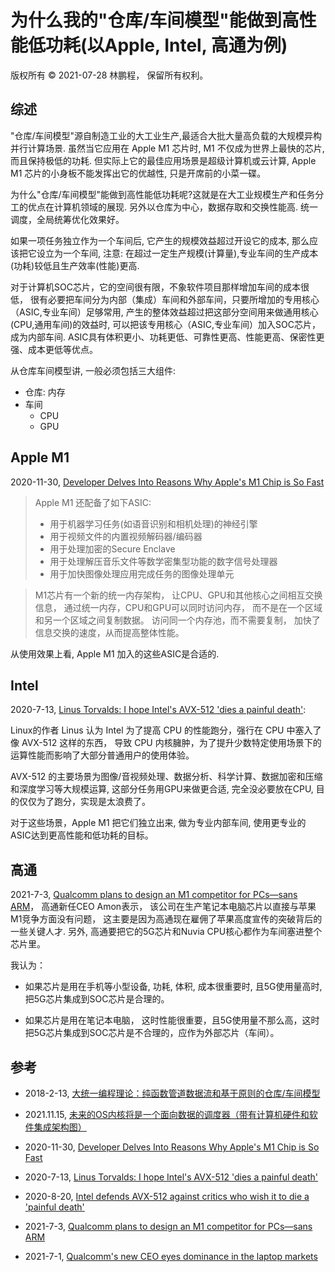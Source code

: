 # 为什么我的"仓库/车间模型"能做到高性能低功耗(以Apple, Intel, 高通为例)

版权所有 © 2021-07-28 林鹏程， 保留所有权利。

## 综述

"仓库/车间模型"源自制造工业的大工业生产,最适合大批大量高负载的大规模异构并行计算场景. 
虽然当它应用在 Apple M1 芯片时, M1 不仅成为世界上最快的芯片,而且保持极低的功耗. 
但实际上它的最佳应用场景是超级计算机或云计算, 
Apple M1 芯片的小身板不能发挥出它的优越性, 只是开席前的小菜一碟。 

为什么"仓库/车间模型"能做到高性能低功耗呢?这就是在大工业规模生产和任务分工的优点在计算机领域的展现.
另外以仓库为中心，数据存取和交换性能高. 统一调度，全局统筹优化效果好。

如果一项任务独立作为一个车间后, 它产生的规模效益超过开设它的成本, 那么应该把它设立为一个车间, 
注意: 在超过一定生产规模(计算量),专业车间的生产成本(功耗)较低且生产效率(性能)更高.


对于计算机SOC芯片，它的空间很有限，不象软件项目那样增加车间的成本很低，
很有必要把车间分为内部（集成）车间和外部车间，只要所增加的专用核心（ASIC,专业车间）足够常用,
产生的整体效益超过把这部分空间用来做通用核心(CPU,通用车间)的效益时,
可以把该专用核心（ASIC,专业车间）加入SOC芯片，成为内部车间.
ASIC具有体积更小、功耗更低、可靠性更高、性能更高、保密性更强、成本更低等优点。

从仓库车间模型讲, 一般必须包括三大组件:

- 仓库: 内存
- 车间
  - CPU
  - GPU

## Apple M1

2020-11-30, [Developer Delves Into Reasons Why Apple's M1 Chip is So Fast](https://www.macrumors.com/2020/11/30/m1-chip-speed-explanation-developer/)

> Apple M1 还配备了如下ASIC:
> 
> - 用于机器学习任务(如语音识别和相机处理)的神经引擎
> - 用于视频文件的内置视频解码器/编码器
> - 用于处理加密的Secure Enclave
> - 用于处理解压音乐文件等数学密集型功能的数字信号处理器
> - 用于加快图像处理应用完成任务的图像处理单元

> M1芯片有一个新的统一内存架构， 让CPU、GPU和其他核心之间相互交换信息， 
> 通过统一内存，CPU和GPU可以同时访问内存， 而不是在一个区域和另一个区域之间复制数据。 
> 访问同一个内存池，而不需要复制， 加快了信息交换的速度，从而提高整体性能。

从使用效果上看, Apple M1 加入的这些ASIC是合适的.

## Intel

2020-7-13, [Linus Torvalds: I hope Intel's AVX-512 'dies a painful death'](https://www.zdnet.com/article/linus-torvalds-i-hope-intels-avx-512-dies-a-painful-death/):

Linux的作者 Linus 认为 Intel 为了提高 CPU 的性能跑分，强行在 CPU 中塞入了像 AVX-512 这样的东西，
导致 CPU 内核臃肿，为了提升少数特定使用场景下的运算性能而影响了大部分普通用户的使用体验。

AVX-512 的主要场景为图像/音视频处理、数据分析、科学计算、数据加密和压缩和深度学习等大规模运算,
这部分任务用GPU来做更合适, 完全没必要放在CPU, 目的仅仅为了跑分，实现是太浪费了。

对于这些场景，Apple M1 把它们独立出来, 做为专业内部车间, 使用更专业的ASIC达到更高性能和低功耗的目标。

## 高通

2021-7-3, [Qualcomm plans to design an M1 competitor for PCs—sans ARM](https://arstechnica.com/gadgets/2021/07/qualcomm-ceo-we-can-beat-apple-because-we-poached-talent-from-them/)，
高通新任CEO Amon表示，
该公司在生产笔记本电脑芯片以直接与苹果M1竞争方面没有问题，
这主要是因为高通现在雇佣了苹果高度宣传的突破背后的一些关键人才.
另外, 高通要把它的5G芯片和Nuvia CPU核心都作为车间塞进整个芯片里。

我认为：

- 如果芯片是用在手机等小型设备, 功耗, 体积, 成本很重要时, 且5G使用量高时, 把5G芯片集成到SOC芯片是合理的。

- 如果芯片是用在笔记本电脑， 这时性能很重要，且5G使用量不那么高，这时把5G芯片集成到SOC芯片是不合理的，应作为外部芯片（车间）。

## 参考

- 2018-2-13, [大统一编程理论：纯函数管道数据流和基于原则的仓库/车间模型](https://github.com/linpengcheng/PurefunctionPipelineDataflow/blob/master/Readme_Chinese.md)

- 2021.11.15, [未来的OS内核将是一个面向数据的调度器（带有计算机硬件和软件集成架构图）](https://github.com/linpengcheng/PurefunctionPipelineDataflow/blob/master/doc/OS_as_DB_cn.md)

- 2020-11-30, [Developer Delves Into Reasons Why Apple's M1 Chip is So Fast](https://www.macrumors.com/2020/11/30/m1-chip-speed-explanation-developer/)

- 2020-7-13, [Linus Torvalds: I hope Intel's AVX-512 'dies a painful death'](https://www.zdnet.com/article/linus-torvalds-i-hope-intels-avx-512-dies-a-painful-death/)

- 2020-8-20, [Intel defends AVX-512 against critics who wish it to die a 'painful death'](https://www.pcworld.com/article/3571956/intel-defends-avx-512-against-critics-who-wish-it-to-die-a-painful-death.html)

- 2021-7-3, [Qualcomm plans to design an M1 competitor for PCs—sans ARM](https://arstechnica.com/gadgets/2021/07/qualcomm-ceo-we-can-beat-apple-because-we-poached-talent-from-them/)

- 2021-7-1, [Qualcomm's new CEO eyes dominance in the laptop markets](https://www.reuters.com/technology/qualcomms-new-ceo-eyes-dominance-laptop-markets-2021-07-01/)
